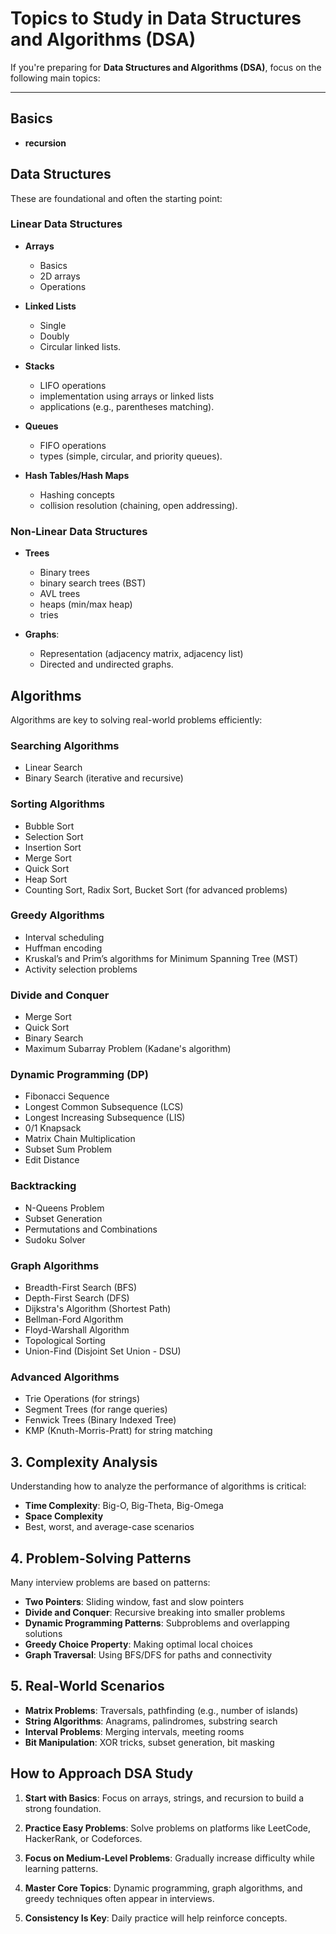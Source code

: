 # Topics to Study in Data Structures and Algorithms (DSA)

If you're preparing for **Data Structures and Algorithms (DSA)**, focus on the following main topics:

---

## Basics
- **recursion**

## Data Structures
These are foundational and often the starting point:

### Linear Data Structures

- **Arrays**
    - Basics
    - 2D arrays
    - Operations

- **Linked Lists**
    - Single
    - Doubly
    - Circular linked lists.

- **Stacks**
    - LIFO operations
    - implementation using arrays or linked lists 
    - applications (e.g., parentheses matching).

- **Queues**
    - FIFO operations
    - types (simple, circular, and priority queues).

- **Hash Tables/Hash Maps**
    - Hashing concepts
    - collision resolution (chaining, open addressing).


### Non-Linear Data Structures

- **Trees**
    - Binary trees
    - binary search trees (BST)
    - AVL trees 
    - heaps (min/max heap)
    - tries

- **Graphs**: 
    - Representation (adjacency matrix, adjacency list)
    - Directed and undirected graphs.


## Algorithms
Algorithms are key to solving real-world problems efficiently:

### Searching Algorithms
- Linear Search
- Binary Search (iterative and recursive)

### Sorting Algorithms
- Bubble Sort
- Selection Sort
- Insertion Sort
- Merge Sort
- Quick Sort
- Heap Sort
- Counting Sort, Radix Sort, Bucket Sort (for advanced problems)

### Greedy Algorithms
- Interval scheduling
- Huffman encoding
- Kruskal’s and Prim’s algorithms for Minimum Spanning Tree (MST)
- Activity selection problems

### Divide and Conquer
- Merge Sort
- Quick Sort
- Binary Search
- Maximum Subarray Problem (Kadane's algorithm)

### Dynamic Programming (DP)
- Fibonacci Sequence
- Longest Common Subsequence (LCS)
- Longest Increasing Subsequence (LIS)
- 0/1 Knapsack
- Matrix Chain Multiplication
- Subset Sum Problem
- Edit Distance

### Backtracking
- N-Queens Problem
- Subset Generation
- Permutations and Combinations
- Sudoku Solver

### Graph Algorithms
- Breadth-First Search (BFS)
- Depth-First Search (DFS)
- Dijkstra's Algorithm (Shortest Path)
- Bellman-Ford Algorithm
- Floyd-Warshall Algorithm
- Topological Sorting
- Union-Find (Disjoint Set Union - DSU)

### Advanced Algorithms
- Trie Operations (for strings)
- Segment Trees (for range queries)
- Fenwick Trees (Binary Indexed Tree)
- KMP (Knuth-Morris-Pratt) for string matching

## 3. Complexity Analysis
Understanding how to analyze the performance of algorithms is critical:
- **Time Complexity**: Big-O, Big-Theta, Big-Omega
- **Space Complexity**
- Best, worst, and average-case scenarios

## 4. Problem-Solving Patterns
Many interview problems are based on patterns:
- **Two Pointers**: Sliding window, fast and slow pointers
- **Divide and Conquer**: Recursive breaking into smaller problems
- **Dynamic Programming Patterns**: Subproblems and overlapping solutions
- **Greedy Choice Property**: Making optimal local choices
- **Graph Traversal**: Using BFS/DFS for paths and connectivity

## 5. Real-World Scenarios
- **Matrix Problems**: Traversals, pathfinding (e.g., number of islands)
- **String Algorithms**: Anagrams, palindromes, substring search
- **Interval Problems**: Merging intervals, meeting rooms
- **Bit Manipulation**: XOR tricks, subset generation, bit masking



## How to Approach DSA Study

1. **Start with Basics**: Focus on arrays, strings, and recursion to build a strong foundation.

2. **Practice Easy Problems**: Solve problems on platforms like LeetCode, HackerRank, or Codeforces.

3. **Focus on Medium-Level Problems**: Gradually increase difficulty while learning patterns.

4. **Master Core Topics**: Dynamic programming, graph algorithms, and greedy techniques often appear in interviews.

5. **Consistency Is Key**: Daily practice will help reinforce concepts.
